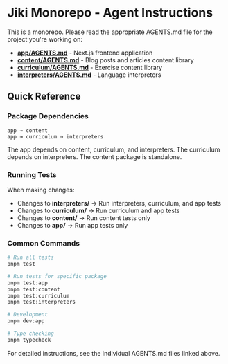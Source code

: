 # Jiki Monorepo - Agent Instructions

This is a monorepo. Please read the appropriate AGENTS.md file for the project you're working on:

- **[app/AGENTS.md](app/AGENTS.md)** - Next.js frontend application
- **[content/AGENTS.md](content/AGENTS.md)** - Blog posts and articles content library
- **[curriculum/AGENTS.md](curriculum/AGENTS.md)** - Exercise content library
- **[interpreters/AGENTS.md](interpreters/AGENTS.md)** - Language interpreters

## Quick Reference

### Package Dependencies

```
app → content
app → curriculum → interpreters
```

The app depends on content, curriculum, and interpreters. The curriculum depends on interpreters. The content package is standalone.

### Running Tests

When making changes:
- Changes to **interpreters/** → Run interpreters, curriculum, and app tests
- Changes to **curriculum/** → Run curriculum and app tests
- Changes to **content/** → Run content tests only
- Changes to **app/** → Run app tests only

### Common Commands

```bash
# Run all tests
pnpm test

# Run tests for specific package
pnpm test:app
pnpm test:content
pnpm test:curriculum
pnpm test:interpreters

# Development
pnpm dev:app

# Type checking
pnpm typecheck
```

For detailed instructions, see the individual AGENTS.md files linked above.
